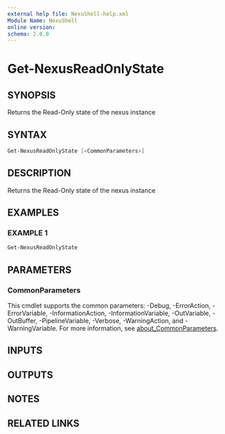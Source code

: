 ```yaml
---
external help file: NexuShell-help.xml
Module Name: NexuShell
online version:
schema: 2.0.0
---
```


# Get-NexusReadOnlyState

## SYNOPSIS

Returns the Read-Only state of the nexus instance

## SYNTAX

```powershell
Get-NexusReadOnlyState [<CommonParameters>]
```

## DESCRIPTION

Returns the Read-Only state of the nexus instance

## EXAMPLES

### EXAMPLE 1

```powershell
Get-NexusReadOnlyState
```

## PARAMETERS

### CommonParameters

This cmdlet supports the common parameters: -Debug, -ErrorAction, -ErrorVariable, -InformationAction, -InformationVariable, -OutVariable, -OutBuffer, -PipelineVariable, -Verbose, -WarningAction, and -WarningVariable. For more information, see [about_CommonParameters](http://go.microsoft.com/fwlink/?LinkID=113216).

## INPUTS

## OUTPUTS

## NOTES

## RELATED LINKS
